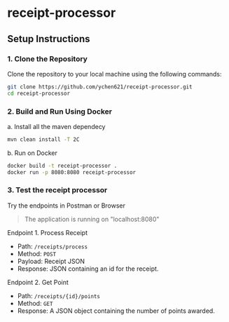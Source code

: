 # receipt-processor

## **Setup Instructions**

### **1. Clone the Repository**

Clone the repository to your local machine using the following commands:

```bash
git clone https://github.com/ychen621/receipt-processor.git
cd receipt-processor
```

### **2. Build and Run Using Docker**
a. Install all the maven dependecy
   ```bash
   mvn clean install -T 2C
   ```
b. Run on Docker
  ```bash
  docker build -t receipt-processor .
  docker run -p 8080:8080 receipt-processor
  ```

### **3. Test the receipt processor**

Try the endpoints in Postman or Browser
> The application is running on "localhost:8080"

Endpoint 1. Process Receipt 
* Path: `/receipts/process`
* Method: `POST`
* Payload: Receipt JSON
* Response: JSON containing an id for the receipt.

Endpoint 2. Get Point
* Path: `/receipts/{id}/points`
* Method: `GET`
* Response: A JSON object containing the number of points awarded.
